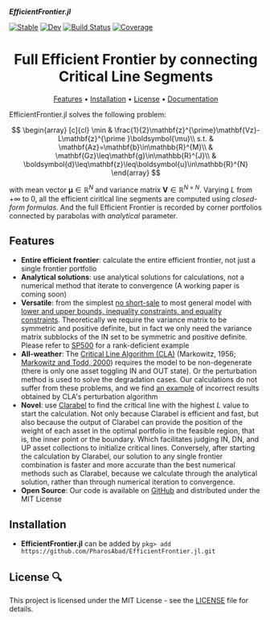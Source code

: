 ___EfficientFrontier.jl___

[![Stable](https://img.shields.io/badge/docs-stable-blue.svg)](https://PharosAbad.github.io/EfficientFrontier.jl/stable/)
[![Dev](https://img.shields.io/badge/docs-dev-blue.svg)](https://PharosAbad.github.io/EfficientFrontier.jl/dev/)
[![Build Status](https://travis-ci.com/PharosAbad/EfficientFrontier.jl.svg?branch=main)](https://travis-ci.com/PharosAbad/EfficientFrontier.jl)
[![Coverage](https://codecov.io/gh/PharosAbad/EfficientFrontier.jl/branch/main/graph/badge.svg)](https://codecov.io/gh/PharosAbad/EfficientFrontier.jl)

<h1 align="center" margin=0px>
  Full Efficient Frontier by connecting Critical Line Segments
</h1>

<p align="center">
  <a href="#features">Features</a> •
  <a href="#installation">Installation</a> •
  <a href="#license-">License</a> •
  <a href="https://PharosAbad.github.io/EfficientFrontier.jl/stable/">Documentation</a>
</p>

EfficientFrontier.jl solves the following problem:

$$
\begin{array}
[c]{cl}
\min & \frac{1}{2}\mathbf{z}^{\prime}\mathbf{Vz}-L\mathbf{z}^{\prime
}\boldsymbol{\mu}\\
s.t. & \mathbf{Az}=\mathbf{b}\in\mathbb{R}^{M}\\
& \mathbf{Gz}\leq\mathbf{g}\in\mathbb{R}^{J}\\
& \boldsymbol{d}\leq\mathbf{z}\leq\boldsymbol{u}\in\mathbb{R}^{N}
\end{array}
$$

with mean vector $\boldsymbol{\mu}\in\mathbb{R}^{N}$ and variance matrix $\mathbf{V}\in\mathbb{R}^{N\times N}$. Varying $L$ from $+\infty$ to $0$, all the efficient ciritlcal line segments are computed using *closed-form formulas*. And the full Efficient Frontier is recorded by corner portfolios connected by parabolas with *analytical* parameter.


## Features

* __Entire efficient frontier__: calculate the entire efficient frontier, not just a single frontier portfolio
* __Analytical solutions__: use analytical solutions for calculations, not a numerical method that iterate to convergence (A working paper is coming soon)
* __Versatile__: from the simplest [no short-sale](EfficientFrontier.jl/blob/main/examples/frontier.jl) to most general model with [lower and upper bounds, inequality constraints, and equality constraints](EfficientFrontier.jl/blob/main/examples/ungil.jl). Theoretically we require the variance matrix to be symmetric and positive definite, but in fact we only need the variance matrix subblocks of the IN set to be symmetric and positive definite. Please refer to [SP500](EfficientFrontier.jl/blob/main/examples/SP500.jl) for a rank-deficient example
* __All-weather__: The [Critical Line Algorithm (CLA)](https://books.google.ch/books?id=eJ8QUsgfZ8wC) (Markowitz, 1956; [Markowitz and Todd, 2000](EfficientFrontier.jl/blob/main/examples/MarkowitzTodd2000.jl)) requires the model to be non-degenerate (there is only one asset toggling IN and OUT state). Or the perturbation method is used to solve the degradation cases. Our calculations do not suffer from these problems, and we find [an example](EfficientFrontier.jl/blob/main/examples/failCLA.jl) of incorrect results obtained by CLA's perturbation algorithm
 * __Novel__: use [Clarabel](https://github.com/oxfordcontrol/Clarabel.jl) to find the critical line with the highest $L$ value to start the calculation. Not only because Clarabel is efficient and fast, but also because the output of Clarabel can provide the position of the weight of each asset in the optimal portfolio in the feasible region, that is, the inner point or the boundary. Which facilitates judging IN, DN, and UP asset collections to initialize critical lines. Conversely, after starting the calculation by Clarabel, our solution to any single frontier combination is faster and more accurate than the best numerical methods such as Clarabel, because we calculate through the analytical solution, rather than through numerical iteration to convergence.
* __Open Source__: Our code is available on [GitHub](https://github.com/PharosAbad/EfficientFrontier.jl) and distributed under the MIT License

## Installation
- __EfficientFrontier.jl__ can be added by `pkg> add https://github.com/PharosAbad/EfficientFrontier.jl.git`

## License 🔍
This project is licensed under the MIT License - see the [LICENSE](LICENSE) file for details.
